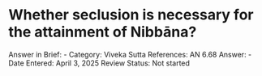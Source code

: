 # Whether seclusion is necessary for the attainment of Nibbāna?

Answer in Brief: -
 Category: Viveka
Sutta References: AN 6.68
Answer: -
Date Entered: April 3, 2025
Review Status: Not started